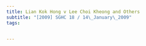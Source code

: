 ```yaml
---
title: Lian Kok Hong v Lee Choi Kheong and Others 
subtitle: "[2009] SGHC 18 / 14\_January\_2009"
tags:


---
```


